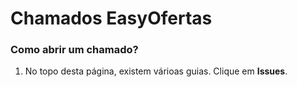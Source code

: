 # Chamados EasyOfertas

### Como abrir um chamado?

1. No topo desta página, existem várioas guias. Clique em <b>Issues</b>.
